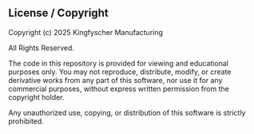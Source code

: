 ## License / Copyright

Copyright (c) 2025 Kingfyscher Manufacturing

All Rights Reserved.

The code in this repository is provided for viewing and educational purposes only. You may not reproduce, distribute, modify, or create derivative works from any part of this software, nor use it for any commercial purposes, without express written permission from the copyright holder.

Any unauthorized use, copying, or distribution of this software is strictly prohibited.

